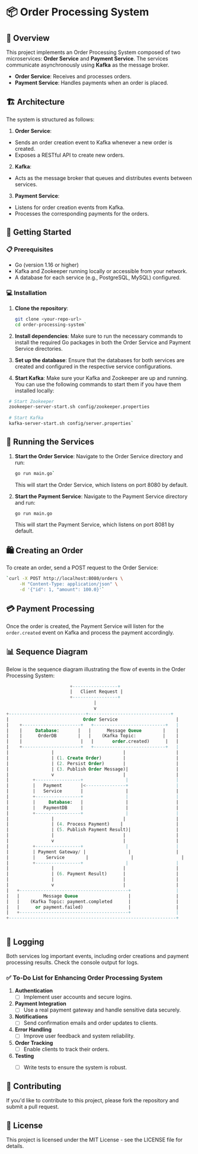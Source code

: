 # 📦 Order Processing System

## 📜 Overview

This project implements an Order Processing System composed of two microservices: **Order Service** and **Payment Service**. The services communicate asynchronously using **Kafka** as the message broker. 

- **Order Service**: Receives and processes orders.
- **Payment Service**: Handles payments when an order is placed.

## 🏗️ Architecture

The system is structured as follows:

1. **Order Service**: 
 - Sends an order creation event to Kafka whenever a new order is created.
 - Exposes a RESTful API to create new orders.

2. **Kafka**: 
 - Acts as the message broker that queues and distributes events between services.

3. **Payment Service**: 
 - Listens for order creation events from Kafka.
 - Processes the corresponding payments for the orders.

## 🚀 Getting Started

### 📋 Prerequisites

- Go (version 1.16 or higher)
- Kafka and Zookeeper running locally or accessible from your network.
- A database for each service (e.g., PostgreSQL, MySQL) configured.

### 💻 Installation

1. **Clone the repository**:
   ```bash
   git clone <your-repo-url>
   cd order-processing-system` 
	```
2.  **Install dependencies**: Make sure to run the necessary commands to install the required Go packages in both the Order Service and Payment Service directories.
    
3.  **Set up the database**: Ensure that the databases for both services are created and configured in the respective service configurations.
    
4.  **Start Kafka**: Make sure your Kafka and Zookeeper are up and running. You can use the following commands to start them if you have them installed locally:
    
   ``` bash
    # Start Zookeeper
    zookeeper-server-start.sh config/zookeeper.properties
    
    # Start Kafka
    kafka-server-start.sh config/server.properties` 
   ```

## 🔄 Running the Services

1.  **Start the Order Service**: Navigate to the Order Service directory and run:
    
    ```bash
    go run main.go` 
    ```
    This will start the Order Service, which listens on port 8080 by default.
    
2.  **Start the Payment Service**: Navigate to the Payment Service directory and run:
    
    ```bash
    go run main.go
    ```
    This will start the Payment Service, which listens on port 8081 by default.
    

## 🛍️ Creating an Order

To create an order, send a POST request to the Order Service:

```bash
`curl -X POST http://localhost:8080/orders \
     -H "Content-Type: application/json" \
     -d '{"id": 1, "amount": 100.0}'` 
```
## 💳 Payment Processing

Once the order is created, the Payment Service will listen for the `order.created` event on Kafka and process the payment accordingly.

## 📊 Sequence Diagram

Below is the sequence diagram illustrating the flow of events in the Order Processing System:
  

```sql
                        +-----------------+
                        |   Client Request |
                        +-----------------+
                                 |
                                 v
+-----------------------------+-------------------------------+
|                            Order Service                      |
|    +----------------------+   +---------------------------+   |
|    |     Database:       |   |      Message Queue        |    |
|    |      OrderDB        |   |    (Kafka Topic:          |    |
|    |                      |   |       order.created)      |   |
|    +----------------------+   +---------------------------+   |
|                |                          |                   |
|                | (1. Create Order)        |                   |
|                | (2. Persist Order)       |                   |
|                | (3. Publish Order Message)|                  |
|                v                          |                   |
|         +-----------------+                |                  |
|         |   Payment       |<---------------+                  |
|         |   Service       |                |                  |
|         +-----------------+                |                  |
|         |     Database:   |                |                  |
|         |   PaymentDB     |                |                  |
|         +-----------------+                |                  |
|                |                          |                   |
|                | (4. Process Payment)    |                    |
|                | (5. Publish Payment Result)|                 |
|                |                          |                   |
|                v                          |                   |
|         +-----------------+                |                  |
|         | Payment Gateway/ |                |                 |
|         |    Service        |                |                  |
|         +-----------------+                |                  |
|                |                          |                   |
|                | (6. Payment Result)      |                   |
|                |                          |                   |
|                v                          |                   |
|   +-----------------------------------------+                 |
|   |         Message Queue                   |                 |
|   |    (Kafka Topic: payment.completed      |                 |
|   |      or payment.failed)                 |                 |
|   +-----------------------------------------+                 |
+---------------------------------------------------------------+



```
## 📜 Logging

Both services log important events, including order creations and payment processing results. Check the console output for logs.

### ✅ To-Do List for Enhancing Order Processing System

1. **Authentication**
   - [ ] Implement user accounts and secure logins.
   
2. **Payment Integration**
   - [ ] Use a real payment gateway and handle sensitive data securely.
   
3. **Notifications**
   - [ ] Send confirmation emails and order updates to clients.
   
4. **Error Handling**
   - [ ] Improve user feedback and system reliability.
   
5. **Order Tracking**
   - [ ] Enable clients to track their orders.
   
6. **Testing**
   - [ ] Write tests to ensure the system is robust.



## 🤝 Contributing

If you'd like to contribute to this project, please fork the repository and submit a pull request.

## 📄 License

This project is licensed under the MIT License - see the LICENSE file for details.
